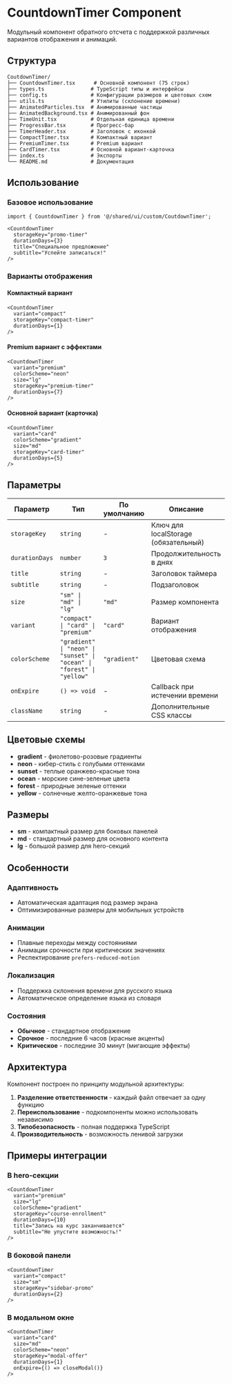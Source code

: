 # CountdownTimer Component

Модульный компонент обратного отсчета с поддержкой различных вариантов отображения и анимаций.

## Структура

```
CoutdownTimer/
├── CountdownTimer.tsx      # Основной компонент (75 строк)
├── types.ts               # TypeScript типы и интерфейсы
├── config.ts              # Конфигурации размеров и цветовых схем
├── utils.ts               # Утилиты (склонение времени)
├── AnimatedParticles.tsx  # Анимированные частицы
├── AnimatedBackground.tsx # Анимированный фон
├── TimeUnit.tsx           # Отдельная единица времени
├── ProgressBar.tsx        # Прогресс-бар
├── TimerHeader.tsx        # Заголовок с иконкой
├── CompactTimer.tsx       # Компактный вариант
├── PremiumTimer.tsx       # Premium вариант
├── CardTimer.tsx          # Основной вариант-карточка
├── index.ts               # Экспорты
└── README.md              # Документация
```

## Использование

### Базовое использование

```tsx
import { CountdownTimer } from '@/shared/ui/custom/CoutdownTimer';

<CountdownTimer
  storageKey="promo-timer"
  durationDays={3}
  title="Специальное предложение"
  subtitle="Успейте записаться!"
/>
```

### Варианты отображения

#### Компактный вариант
```tsx
<CountdownTimer
  variant="compact"
  storageKey="compact-timer"
  durationDays={1}
/>
```

#### Premium вариант с эффектами
```tsx
<CountdownTimer
  variant="premium"
  colorScheme="neon"
  size="lg"
  storageKey="premium-timer"
  durationDays={7}
/>
```

#### Основной вариант (карточка)
```tsx
<CountdownTimer
  variant="card"
  colorScheme="gradient"
  size="md"
  storageKey="card-timer"
  durationDays={5}
/>
```

## Параметры

| Параметр | Тип | По умолчанию | Описание |
|----------|-----|--------------|----------|
| `storageKey` | `string` | - | Ключ для localStorage (обязательный) |
| `durationDays` | `number` | `3` | Продолжительность в днях |
| `title` | `string` | - | Заголовок таймера |
| `subtitle` | `string` | - | Подзаголовок |
| `size` | `"sm" \| "md" \| "lg"` | `"md"` | Размер компонента |
| `variant` | `"compact" \| "card" \| "premium"` | `"card"` | Вариант отображения |
| `colorScheme` | `"gradient" \| "neon" \| "sunset" \| "ocean" \| "forest" \| "yellow"` | `"gradient"` | Цветовая схема |
| `onExpire` | `() => void` | - | Callback при истечении времени |
| `className` | `string` | - | Дополнительные CSS классы |

## Цветовые схемы

- **gradient** - фиолетово-розовые градиенты
- **neon** - кибер-стиль с голубыми оттенками  
- **sunset** - теплые оранжево-красные тона
- **ocean** - морские сине-зеленые цвета
- **forest** - природные зеленые оттенки
- **yellow** - солнечные желто-оранжевые тона

## Размеры

- **sm** - компактный размер для боковых панелей
- **md** - стандартный размер для основного контента
- **lg** - большой размер для hero-секций

## Особенности

### Адаптивность
- Автоматическая адаптация под размер экрана
- Оптимизированные размеры для мобильных устройств

### Анимации
- Плавные переходы между состояниями
- Анимации срочности при критических значениях
- Респектирование `prefers-reduced-motion`

### Локализация
- Поддержка склонения времени для русского языка
- Автоматическое определение языка из словаря

### Состояния
- **Обычное** - стандартное отображение
- **Срочное** - последние 6 часов (красные акценты)
- **Критическое** - последние 30 минут (мигающие эффекты)

## Архитектура

Компонент построен по принципу модульной архитектуры:

1. **Разделение ответственности** - каждый файл отвечает за одну функцию
2. **Переиспользование** - подкомпоненты можно использовать независимо
3. **Типобезопасность** - полная поддержка TypeScript
4. **Производительность** - возможность ленивой загрузки

## Примеры интеграции

### В hero-секции
```tsx
<CountdownTimer
  variant="premium"
  size="lg"
  colorScheme="gradient"
  storageKey="course-enrollment"
  durationDays={10}
  title="Запись на курс заканчивается"
  subtitle="Не упустите возможность!"
/>
```

### В боковой панели
```tsx
<CountdownTimer
  variant="compact"
  size="sm"
  storageKey="sidebar-promo"
  durationDays={2}
/>
```

### В модальном окне
```tsx
<CountdownTimer
  variant="card"
  size="md"
  colorScheme="neon"
  storageKey="modal-offer"
  durationDays={1}
  onExpire={() => closeModal()}
/>
```
